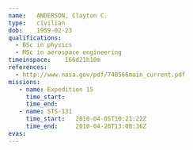```yaml
---
name:	ANDERSON, Clayton C.
type:	civilian
dob:	1959-02-23
qualifications:
  - BSc in physics
  - MSc in aerospace engineering
timeinspace:	166d21h10m
references:
  - http://www.nasa.gov/pdf/740566main_current.pdf
missions:
   - name: Expedition 15
     time_start:   
     time_end:     
   - name: STS-131
     time_start:   2010-04-05T10:21:22Z
     time_end:     2010-04-20T13:08:36Z
evas:
---
```


